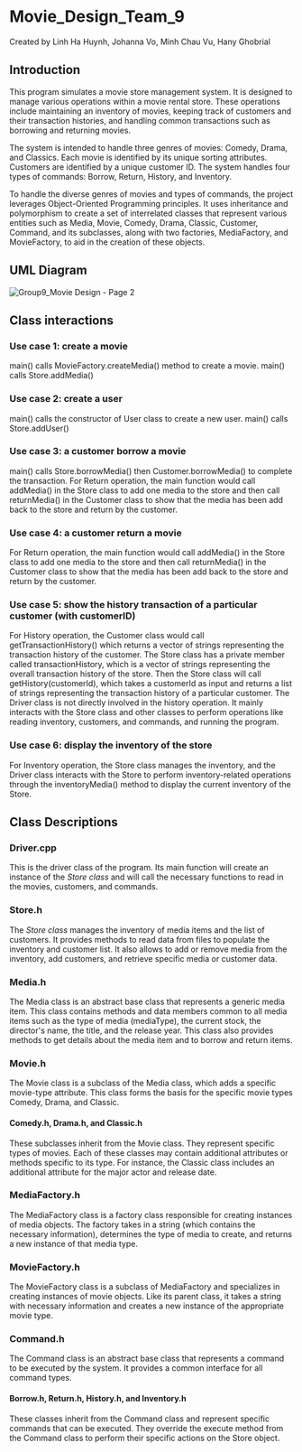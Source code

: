 # Movie_Design_Team_9
Created by Linh Ha Huynh, Johanna Vo, Minh Chau Vu, Hany Ghobrial
## Introduction
This program simulates a movie store management system. It is designed to manage various operations within a movie rental store. These operations include maintaining an inventory of movies, keeping track of customers and their transaction histories, and handling common transactions such as borrowing and returning movies. 

The system is intended to handle three genres of movies: Comedy, Drama, and Classics. Each movie is identified by its unique sorting attributes. Customers are identified by a unique customer ID. The system handles four types of commands: Borrow, Return, History, and Inventory. 

To handle the diverse genres of movies and types of commands, the project leverages Object-Oriented Programming principles. It uses inheritance and polymorphism to create a set of interrelated classes that represent various entities such as Media, Movie, Comedy, Drama, Classic, Customer, Command, and its subclasses, along with two factories, MediaFactory, and MovieFactory, to aid in the creation of these objects.

## UML Diagram
![Group9_Movie Design - Page 2](https://github.com/johannavo97/Movie_Design_Team/assets/100493934/3c687378-3d25-4861-af84-6b3a7ed03a56)
## Class interactions
### Use case 1: create a movie
main() calls MovieFactory.createMedia() method to create a movie.
main() calls Store.addMedia() 

### Use case 2: create a user
main() calls the constructor of User class to create a new user.
main() calls Store.addUser() 

### Use case 3: a customer borrow a movie
main() calls Store.borrowMedia() then Customer.borrowMedia() to complete the transaction.
For Return operation, the main function would call addMedia() in the Store class to add one media to the store and then call returnMedia() in the Customer class to show that the media has been add back to the store and return by the customer.

### Use case 4: a customer return a movie
For Return operation, the main function would call addMedia() in the Store class to add one media to the store and then call returnMedia() in the Customer class to show that the media has been add back to the store and return by the customer.

### Use case 5: show the history transaction of a particular customer (with customerID)
For History operation, the Customer class would call getTransactionHistory() which returns a vector of strings representing the transaction history of the customer. The Store class has a private member called transactionHistory, which is a vector of strings representing the overall transaction history of the store. Then the Store class will call getHistory(customerId), which takes a customerId as input and returns a list of strings representing the transaction history of a particular customer. The Driver class is not directly involved in the history operation. It mainly interacts with the Store class and other classes to perform operations like reading inventory, customers, and commands, and running the program.

### Use case 6: display the inventory of the store
For Inventory operation, the Store class manages the inventory, and the Driver class interacts with the Store to perform inventory-related operations through the inventoryMedia() method to display the current inventory of the Store.

## Class Descriptions
### Driver.cpp
This is the driver class of the program. Its main function will create an instance of the _Store class_ and will call the necessary functions to read in the movies, customers, and commands.

### Store.h
The _Store class_ manages the inventory of media items and the list of customers. It provides methods to read data from files to populate the inventory and customer list. It also allows to add or remove media from the inventory, add customers, and retrieve specific media or customer data.

### Media.h
The Media class is an abstract base class that represents a generic media item. This class contains methods and data members common to all media items such as the type of media (mediaType), the current stock, the director's name, the title, and the release year. This class also provides methods to get details about the media item and to borrow and return items.

### Movie.h
The Movie class is a subclass of the Media class, which adds a specific movie-type attribute. This class forms the basis for the specific movie types Comedy, Drama, and Classic.

#### Comedy.h, Drama.h, and Classic.h
These subclasses inherit from the Movie class. They represent specific types of movies. Each of these classes may contain additional attributes or methods specific to its type. For instance, the Classic class includes an additional attribute for the major actor and release date.

### MediaFactory.h
The MediaFactory class is a factory class responsible for creating instances of media objects. The factory takes in a string (which contains the necessary information), determines the type of media to create, and returns a new instance of that media type.

### MovieFactory.h
The MovieFactory class is a subclass of MediaFactory and specializes in creating instances of movie objects. Like its parent class, it takes a string with necessary information and creates a new instance of the appropriate movie type.

### Command.h
The Command class is an abstract base class that represents a command to be executed by the system. It provides a common interface for all command types.

#### Borrow.h, Return.h, History.h, and Inventory.h
These classes inherit from the Command class and represent specific commands that can be executed. They override the execute method from the Command class to perform their specific actions on the Store object.


